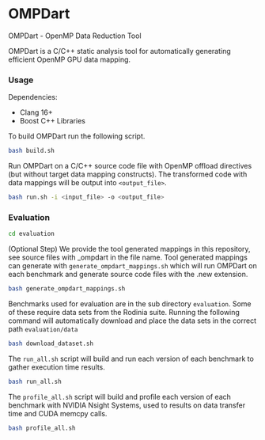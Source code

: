 # OMPDart
OMPDart - OpenMP Data Reduction Tool

OMPDart is a C/C++ static analysis tool for automatically generating efficient OpenMP GPU data mapping.


### Usage

Dependencies:
- Clang 16+
- Boost C++ Libraries

To build OMPDart run the following script.
```bash
bash build.sh
```

Run OMPDart on a C/C++ source code file with OpenMP offload directives (but without target data mapping constructs). The transformed code with data mappings will be output into `<output_file>`.
```bash
bash run.sh -i <input_file> -o <output_file>
```


### Evaluation

```bash
cd evaluation
```

(Optional Step) We provide the tool generated mappings in this repository, see source files with _ompdart in the file name. Tool generated mappings can generate with `generate_ompdart_mappings.sh` which will run OMPDart on each benchmark and generate source code files with the .new extension.
```bash
bash generate_ompdart_mappings.sh
```

Benchmarks used for evaluation are in the sub directory `evaluation`. Some of these require data sets from the Rodinia suite.
Running the following command will automatically download and place the data sets in the correct path `evaluation/data`
```bash
bash download_dataset.sh
```

The `run_all.sh` script will build and run each version of each benchmark to gather execution time results.
```bash
bash run_all.sh
```

The `profile_all.sh` script will build and profile each version of each benchmark with NVIDIA Nsight Systems, used to results on data transfer time and CUDA memcpy calls.
```bash
bash profile_all.sh
```

